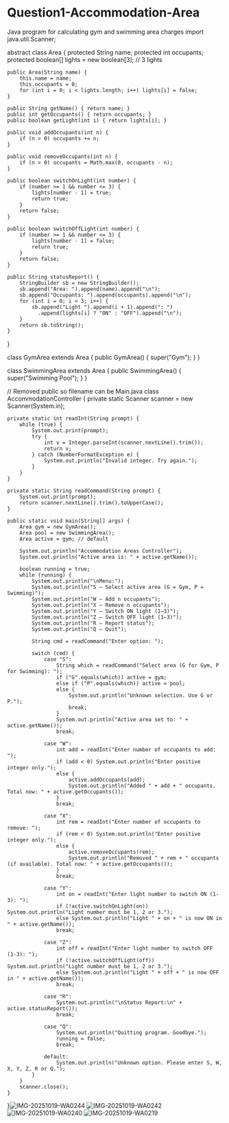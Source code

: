 # Question1-Accommodation-Area
Java program for calculating gym and swimming area charges
import java.util.Scanner;

abstract class Area {
    protected String name;
    protected int occupants;
    protected boolean[] lights = new boolean[3]; // 3 lights

    public Area(String name) {
        this.name = name;
        this.occupants = 0;
        for (int i = 0; i < lights.length; i++) lights[i] = false;
    }

    public String getName() { return name; }
    public int getOccupants() { return occupants; }
    public boolean getLight(int i) { return lights[i]; }

    public void addOccupants(int n) {
        if (n > 0) occupants += n;
    }

    public void removeOccupants(int n) {
        if (n > 0) occupants = Math.max(0, occupants - n);
    }

    public boolean switchOnLight(int number) {
        if (number >= 1 && number <= 3) {
            lights[number - 1] = true;
            return true;
        }
        return false;
    }

    public boolean switchOffLight(int number) {
        if (number >= 1 && number <= 3) {
            lights[number - 1] = false;
            return true;
        }
        return false;
    }

    public String statusReport() {
        StringBuilder sb = new StringBuilder();
        sb.append("Area: ").append(name).append("\n");
        sb.append("Occupants: ").append(occupants).append("\n");
        for (int i = 0; i < 3; i++) {
            sb.append("Light ").append(i + 1).append(": ")
              .append(lights[i] ? "ON" : "OFF").append("\n");
        }
        return sb.toString();
    }
}

class GymArea extends Area {
    public GymArea() { super("Gym"); }
}

class SwimmingArea extends Area {
    public SwimmingArea() { super("Swimming Pool"); }
}

// Removed public so filename can be Main.java
class AccommodationController {
    private static Scanner scanner = new Scanner(System.in);

    private static int readInt(String prompt) {
        while (true) {
            System.out.print(prompt);
            try {
                int v = Integer.parseInt(scanner.nextLine().trim());
                return v;
            } catch (NumberFormatException e) {
                System.out.println("Invalid integer. Try again.");
            }
        }
    }

    private static String readCommand(String prompt) {
        System.out.print(prompt);
        return scanner.nextLine().trim().toUpperCase();
    }

    public static void main(String[] args) {
        Area gym = new GymArea();
        Area pool = new SwimmingArea();
        Area active = gym; // default

        System.out.println("Accommodation Areas Controller");
        System.out.println("Active area is: " + active.getName());

        boolean running = true;
        while (running) {
            System.out.println("\nMenu:");
            System.out.println("S – Select active area (G = Gym, P = Swimming)");
            System.out.println("W – Add n occupants");
            System.out.println("X – Remove n occupants");
            System.out.println("Y – Switch ON light (1–3)");
            System.out.println("Z – Switch OFF light (1–3)");
            System.out.println("R – Report status");
            System.out.println("Q – Quit");

            String cmd = readCommand("Enter option: ");

            switch (cmd) {
                case "S":
                    String which = readCommand("Select area (G for Gym, P for Swimming): ");
                    if ("G".equals(which)) active = gym;
                    else if ("P".equals(which)) active = pool;
                    else {
                        System.out.println("Unknown selection. Use G or P.");
                        break;
                    }
                    System.out.println("Active area set to: " + active.getName());
                    break;

                case "W":
                    int add = readInt("Enter number of occupants to add: ");
                    if (add < 0) System.out.println("Enter positive integer only.");
                    else {
                        active.addOccupants(add);
                        System.out.println("Added " + add + " occupants. Total now: " + active.getOccupants());
                    }
                    break;

                case "X":
                    int rem = readInt("Enter number of occupants to remove: ");
                    if (rem < 0) System.out.println("Enter positive integer only.");
                    else {
                        active.removeOccupants(rem);
                        System.out.println("Removed " + rem + " occupants (if available). Total now: " + active.getOccupants());
                    }
                    break;

                case "Y":
                    int on = readInt("Enter light number to switch ON (1-3): ");
                    if (!active.switchOnLight(on)) System.out.println("Light number must be 1, 2 or 3.");
                    else System.out.println("Light " + on + " is now ON in " + active.getName());
                    break;

                case "Z":
                    int off = readInt("Enter light number to switch OFF (1-3): ");
                    if (!active.switchOffLight(off)) System.out.println("Light number must be 1, 2 or 3.");
                    else System.out.println("Light " + off + " is now OFF in " + active.getName());
                    break;

                case "R":
                    System.out.println("\nStatus Report:\n" + active.statusReport());
                    break;

                case "Q":
                    System.out.println("Quitting program. Goodbye.");
                    running = false;
                    break;

                default:
                    System.out.println("Unknown option. Please enter S, W, X, Y, Z, R or Q.");
            }
        }
        scanner.close();
    }
}![IMG-20251019-WA0244](https://github.com/user-attachments/assets/5c50d3cc-d43a-43f3-bd15-ed5ed53afaba)
![IMG-20251019-WA0242](https://github.com/user-attachments/assets/70859f6c-16ec-4e42-b790-82b6027edc6c)
![IMG-20251019-WA0240](https://github.com/user-attachments/assets/ed324a8e-0c2e-4101-9df3-46c541e0c9d9)
![IMG-20251019-WA0219](https://github.com/user-attachments/assets/407e73b1-9799-4646-af4e-fb21df04df71)

